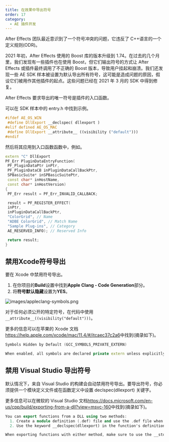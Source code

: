 ```yaml
---
title: 在效果中导出符号
order: 17
category:
  - AE 插件开发
---
```


After Effects 团队最近意识到了一个符号冲突的问题，它违反了 C++语言的一个定义规则(ODR)。

2021 年初，After Effects 使用的 Boost 库的版本升级到 1.74。在过去的几个月里，我们发现有一些插件也在使用 Boost，但它们输出符号的方式让 After Effects 或插件最终调用了不正确的 Boost 版本，导致用户挂起和崩溃。我们还发现一些 AE SDK 样本被设置为默认导出所有符号，这可能是造成问题的原因，假设它们被用作其他插件的起点。这些问题已经在 2021 年 3 月的 SDK 中得到修复。

After Effects 要求导出的唯一符号是插件的入口函数。

可以在 SDK 样本中的 entry.h 中找到示例。

```cpp
#ifdef AE_OS_WIN
 #define DllExport __declspec( dllexport )
#elif defined AE_OS_MAC
 #define DllExport __attribute__ ((visibility ("default")))
#endif

```

然后将其应用到入口函数函数中，例如。

```cpp
extern "C" DllExport
PF_Err PluginDataEntryFunction(
 PF_PluginDataPtr inPtr,
 PF_PluginDataCB inPluginDataCallBackPtr,
 SPBasicSuite* inSPBasicSuitePtr,
 const char* inHostName,
 const char* inHostVersion)
{
 PF_Err result = PF_Err_INVALID_CALLBACK;

 result = PF_REGISTER_EFFECT(
 inPtr,
 inPluginDataCallBackPtr,
 "ColorGrid", // Name
 "ADBE ColorGrid", // Match Name
 "Sample Plug-ins", // Category
 AE_RESERVED_INFO); // Reserved Info

 return result;
}

```

## 禁用Xcode符号导出

要在 Xcode 中禁用符号导出。

1. 在你项目的**Build**设置中找到**Apple Clang - Code Generation**部分。
2. 将**符号默认隐藏**设置为**YES**。

![images/appleclang-symbols.png](/images/appleclang-symbols.png)

对于任何必须公开的特定符号，在代码中使用`__attribute__((visibility("default")))`。

更多的信息可以在苹果的 Xcode 文档<https://help.apple.com/xcode/mac/11.4/#/itcaec37c2a6>中找到(摘录如下)。

```cpp
Symbols Hidden by Default (GCC_SYMBOLS_PRIVATE_EXTERN)

When enabled, all symbols are declared private extern unless explicitly marked to be exported using __attribute__((visibility("default"))) in code. If not enabled, all symbols are exported unless explicitly marked as private extern.

```

## 禁用 Visual Studio 导出符号

默认情况下，来自 Visual Studio 的构建会自动禁用符号导出。要导出符号，你必须提供一个模块定义文件或在函数定义中设置 declspec(dllexport) 关键字。

更多信息可以在微软的 Visual Studio 文档<https://docs.microsoft.com/en-us/cpp/build/exporting-from-a-dll?view=msvc-160>中找到(摘录如下)。

```cpp
You can export functions from a DLL using two methods:
  1. Create a module definition (.def) file and use the .def file when building the DLL. Use this approach if you want to export functions from your DLL by ordinal rather than by name.
  2. Use the keyword __declspec(dllexport) in the function's definition.

When exporting functions with either method, make sure to use the __stdcall calling convention.

```

